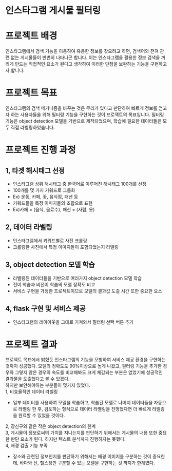 # 인스타그램 게시물 필터링
# 프로젝트 배경
인스타그램에서 검색 기능을 이용하여 유용한 정보를 찾으려고 하면, 검색어와 전혀 관련 없는 게시물들이 빈번히 나타나곤 합니다. 이는 인스타그램을 활용한 정보 검색을 꺼리게 만드는 직접적인 요소가 된다고 생각하여 이러한 단점을 보완하는 기능을 구현하고자 합니다.
# 프로젝트 목표
인스타그램의 검색 메커니즘을 바꾸는 것은 무리가 있다고 판단하여  빠르게 정보를 얻고자 하는 사용자들을 위해 필터링 기능을 구현하는 것이 프로젝트의 목표입니다. 필터링 기능은 object detection 모델을 기반으로 제작되었으며, 학습에 필요한 데이터들은 모두 직접 라벨링하였습니다.
# 프로젝트 진행 과정
## 1, 타겟 해시태그 선정  
- 인스타그램 상위 해시태그 중 한국어로 이루어진 해시태그 100개를 선정  
- 100개를 몇 가지 키워드로 그룹화  
- Ex) 운동, 카페, 꽃, 음식점, 패션 등  
- 키워드들을 특정 이미지들의 조합으로 표현  
- Ex)카페 = (음식, 음료수), 패션 = (사람, 옷)  
## 2, 데이터 라벨링  
- 인스타그램에서 키워드별로 사진 크롤링  
- 크롤링한 사진에서 특정 이미지들이 포함되었는지 라벨링  
## 3, object detection 모델 학습  
- 라벨링된 데이터들을 기반으로 여러가지 object detection 모델 학습  
- 전이 학습과 비전이 학습의 모델 정확도 비교  
- 서비스 구현을 가정한 프로젝트이므로 모델의 결과값 도출 시간 또한 중요한 요소  
## 4, flask 구현 및 서비스 제공  
- 인스타그램의 레이아웃을 그대로 가져와서 필터링 선택 버튼 추가

# 프로젝트 결과
프로젝트 목표에서 밝혔듯 인스타그램의 기능을 모방하여 서비스 제공 환경을 구현하는 것까지 성공했다. 모델의 정확도도 90%이상으로 높게 나왔고, 필터링 기능을 추가한 경우와 그렇지 않은 경우의 속도를 비교해봐도 크게 체감되는 부분은 없었기에 성공적인 결과물을 도출했다고 볼 수 있겠다.  
하지만 보안해야하는 부분들이 몇가지 있었다.  
1, 비효율적인 데이터 라벨링  
- 일부 데이터를 사용하여 모델을 학습하고, 학습된 모델로 나머지 데이터들을 자동으로 라벨링 한 후, 검토하는 형식으로 데이터 라벨링을 진행했다면 더 빠르게 라벨링을 완료할 수 있었을 것이다.   

2, 장신구와 같은 작은 object detection의 한계  
3, 게시물이 정보로써의 가치를 지니는지를 판단하기 위해서는 게시물의 내용 또한 중요한 판단 요소가 된다. 하지만 텍스트 분석까지 진행하지는 못했다.  
4, 배경 검출 기능 부족  

 - 장소와 관련된 정보인지를 판단하기 위해서는 배경 이미지를 구분하는 것이 중요한데, 바다와 산, 헬스장만 구분할 수 있는 모델을 구현하는 것 까지가 한계였다.